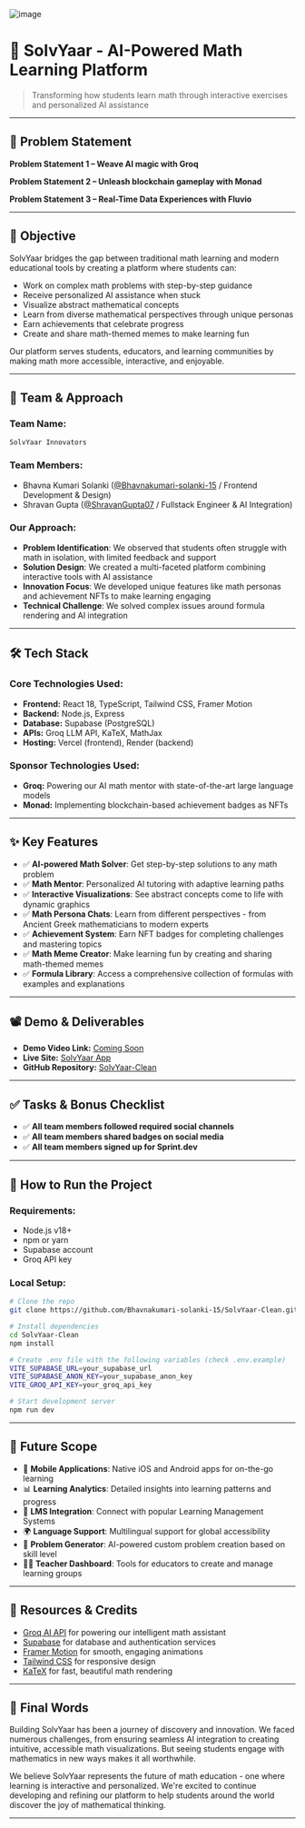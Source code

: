 ![image](https://github.com/user-attachments/assets/701dc801-da79-4438-985d-4ab85b3b3326)


# 🚀 SolvYaar - AI-Powered Math Learning Platform

> Transforming how students learn math through interactive exercises and personalized AI assistance

---

## 📌 Problem Statement

**Problem Statement 1 – Weave AI magic with Groq**

**Problem Statement 2 – Unleash blockchain gameplay with Monad**

**Problem Statement 3 – Real-Time Data Experiences with Fluvio**

---

## 🎯 Objective

SolvYaar bridges the gap between traditional math learning and modern educational tools by creating a platform where students can:
- Work on complex math problems with step-by-step guidance
- Receive personalized AI assistance when stuck
- Visualize abstract mathematical concepts
- Learn from diverse mathematical perspectives through unique personas
- Earn achievements that celebrate progress
- Create and share math-themed memes to make learning fun

Our platform serves students, educators, and learning communities by making math more accessible, interactive, and enjoyable.

---

## 🧠 Team & Approach

### Team Name:

`SolvYaar Innovators`

### Team Members:

* Bhavna Kumari Solanki ([@Bhavnakumari-solanki-15](https://github.com/Bhavnakumari-solanki-15) / Frontend Development & Design)
* Shravan Gupta ([@ShravanGupta07](https://github.com/ShravanGupta07) / Fullstack Engineer & AI Integration)

### Our Approach:

* **Problem Identification**: We observed that students often struggle with math in isolation, with limited feedback and support
* **Solution Design**: We created a multi-faceted platform combining interactive tools with AI assistance
* **Innovation Focus**: We developed unique features like math personas and achievement NFTs to make learning engaging
* **Technical Challenge**: We solved complex issues around formula rendering and AI integration

---

## 🛠️ Tech Stack

### Core Technologies Used:

* **Frontend:** React 18, TypeScript, Tailwind CSS, Framer Motion
* **Backend:** Node.js, Express
* **Database:** Supabase (PostgreSQL)
* **APIs:** Groq LLM API, KaTeX, MathJax
* **Hosting:** Vercel (frontend), Render (backend)

### Sponsor Technologies Used:

* **Groq:** Powering our AI math mentor with state-of-the-art large language models
* **Monad:** Implementing blockchain-based achievement badges as NFTs

---

## ✨ Key Features

* ✅ **AI-powered Math Solver**: Get step-by-step solutions to any math problem
* ✅ **Math Mentor**: Personalized AI tutoring with adaptive learning paths
* ✅ **Interactive Visualizations**: See abstract concepts come to life with dynamic graphics
* ✅ **Math Persona Chats**: Learn from different perspectives - from Ancient Greek mathematicians to modern experts
* ✅ **Achievement System**: Earn NFT badges for completing challenges and mastering topics
* ✅ **Math Meme Creator**: Make learning fun by creating and sharing math-themed memes
* ✅ **Formula Library**: Access a comprehensive collection of formulas with examples and explanations

---

## 📽️ Demo & Deliverables

* **Demo Video Link:** [Coming Soon](https://youtu.be/)
* **Live Site:** [SolvYaar App](https://solvyaar.vercel.app)
* **GitHub Repository:** [SolvYaar-Clean](https://github.com/Bhavnakumari-solanki-15/SolvYaar-Clean)

---

## ✅ Tasks & Bonus Checklist

* ✅ **All team members followed required social channels**
* ✅ **All team members shared badges on social media**
* ✅ **All team members signed up for Sprint.dev**

---

## 🧪 How to Run the Project

### Requirements:

* Node.js v18+
* npm or yarn
* Supabase account
* Groq API key

### Local Setup:

```bash
# Clone the repo
git clone https://github.com/Bhavnakumari-solanki-15/SolvYaar-Clean.git

# Install dependencies
cd SolvYaar-Clean
npm install

# Create .env file with the following variables (check .env.example)
VITE_SUPABASE_URL=your_supabase_url
VITE_SUPABASE_ANON_KEY=your_supabase_anon_key
VITE_GROQ_API_KEY=your_groq_api_key

# Start development server
npm run dev
```

---

## 🧬 Future Scope

* 📱 **Mobile Applications**: Native iOS and Android apps for on-the-go learning
* 📊 **Learning Analytics**: Detailed insights into learning patterns and progress
* 🏫 **LMS Integration**: Connect with popular Learning Management Systems
* 🌍 **Language Support**: Multilingual support for global accessibility
* 🧩 **Problem Generator**: AI-powered custom problem creation based on skill level
* 👨‍🏫 **Teacher Dashboard**: Tools for educators to create and manage learning groups

---

## 📎 Resources & Credits

* [Groq AI API](https://groq.com/) for powering our intelligent math assistant
* [Supabase](https://supabase.com/) for database and authentication services
* [Framer Motion](https://www.framer.com/motion/) for smooth, engaging animations
* [Tailwind CSS](https://tailwindcss.com/) for responsive design
* [KaTeX](https://katex.org/) for fast, beautiful math rendering

---

## 🏁 Final Words

Building SolvYaar has been a journey of discovery and innovation. We faced numerous challenges, from ensuring seamless AI integration to creating intuitive, accessible math visualizations. But seeing students engage with mathematics in new ways makes it all worthwhile.

We believe SolvYaar represents the future of math education - one where learning is interactive and personalized. We're excited to continue developing and refining our platform to help students around the world discover the joy of mathematical thinking.

---
